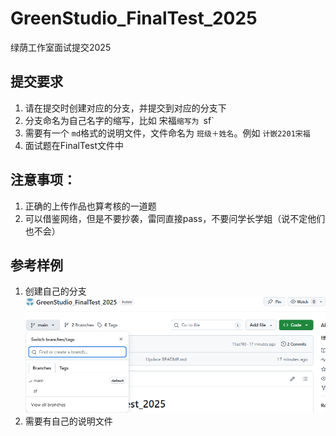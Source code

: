 # GreenStudio_FinalTest_2025
绿荫工作室面试提交2025
## 提交要求

1. 请在提交时创建对应的分支，并提交到对应的分支下
2. 分支命名为自己名字的缩写，比如 宋福`缩写为 `sf`
3. 需要有一个 `md`格式的说明文件，文件命名为 `班级＋姓名`。例如 `计嵌2201宋福`
4. 面试题在FinalTest文件中

## 注意事项：

1. 正确的上传作品也算考核的一道题
2. 可以借鉴网络，但是不要抄袭，雷同直接pass，不要问学长学姐（说不定他们也不会）

## 参考样例

1. 创建自己的分支
![1](images/1.png)
2. 需要有自己的说明文件

